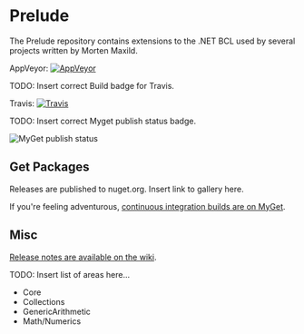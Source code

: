 # Prelude

The Prelude repository contains extensions to the .NET BCL used by several projects written by Morten Maxild.

AppVeyor: [![AppVeyor](https://ci.appveyor.com/api/projects/status/kkcqonha77p6dj2l?svg=true)](https://ci.appveyor.com/project/maxild/prelude)

TODO: Insert correct Build badge for Travis.

Travis:   [![Travis](https://travis-ci.org/aspnet/Common.svg?branch=dev)](https://travis-ci.org/aspnet/Common)

TODO: Insert correct Myget publish status badge.

![MyGet publish status](https://www.myget.org/BuildSource/Badge/autofac?identifier=e0f25040-634c-4b7d-aebe-0f62b9c465a8)

## Get Packages

Releases are published to nuget.org. Insert link to gallery here.

If you're feeling adventurous, [continuous integration builds are on MyGet](https://www.myget.org/gallery/prelude).

## Misc

[Release notes are available on the wiki](https://github.com/maxild/Prelude/wiki/Release-Notes).

TODO: Insert list of areas here...

* Core
* Collections
* GenericArithmetic
* Math/Numerics


